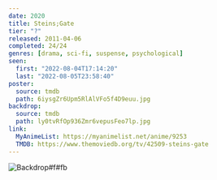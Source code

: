 ```yaml
---
date: 2020
title: Steins;Gate
tier: "?"
released: 2011-04-06
completed: 24/24
genres: [drama, sci-fi, suspense, psychological]
seen:
  first: "2022-08-04T17:14:20"
  last: "2022-08-05T23:58:40"
poster:
  source: tmdb
  path: 6iysgZr6Upm5RlAlVFo5f4D9euu.jpg
backdrop:
  source: tmdb
  path: ly0tvRfOp936Zmr6vepusFeo7lp.jpg
link:
  MyAnimeList: https://myanimelist.net/anime/9253
  TMDB: https://www.themoviedb.org/tv/42509-steins-gate
---
```


![Backdrop#f#fb](https://www.themoviedb.org/t/p/original/36Ech63X2KU8JUXIBAo167kIC2k.jpg "Source: TMDB")
